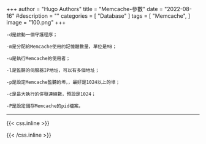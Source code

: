 +++
author = "Hugo Authors"
title = "Memcache-參數"
date = "2022-08-16"
#description = ""
categories = [
    "Database"
]
tags = [
    "Memcache",
]
image = "100.png"
+++



    -d是啟動一個守護程序；
    
    -m是分配給Memcache使用的記憶體數量，單位是MB；
    
    -u是執行Memcache的使用者；
    
    -l是監聽的伺服器IP地址，可以有多個地址；
    
    -p是設定Memcache監聽的埠，，最好是1024以上的埠；
    
    -c是最大執行的併發連線數，預設是1024；
    
    -P是設定儲存Memcache的pid檔案。



***

{{< css.inline >}}
<style>
.emojify {
	font-family: Apple Color Emoji, Segoe UI Emoji, NotoColorEmoji, Segoe UI Symbol, Android Emoji, EmojiSymbols;
	font-size: 2rem;
	vertical-align: middle;
}
@media screen and (max-width:650px) {
  .nowrap {
    display: block;
    margin: 25px 0;
  }
}
</style>
{{< /css.inline >}}
